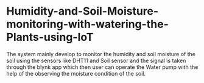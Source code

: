# Humidity-and-Soil-Moisture-monitoring-with-watering-the-Plants-using-IoT
The system mainly develop to monitor the humidity and soil moisture of the soil using the sensors like DHT11 and Soil sensor and the signal is taken through the blynk app which then user can operate the Water pump with the help of the observing the moisture condition of the soil. 

